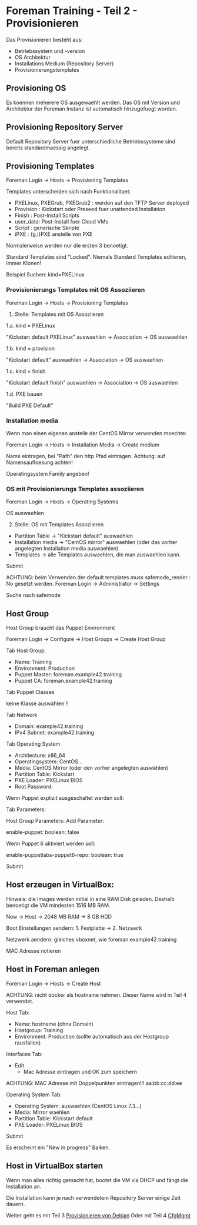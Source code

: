 # Foreman Training - Teil 2 - Provisionieren

Das Provisionieren besteht aus:
  - Betriebssystem und -version
  - OS Architektur
  - Installations Medium (Repository Server)
  - Provisionierungstemplates

## Provisioning OS

Es koennen meherere OS ausgewaehlt werden.
Das OS mit Version und Architektur der Foreman Instanz ist automatisch hinzugefuegt worden.

## Provisioning Repository Server

Default Repository Server fuer unterschiedliche Betriebssysteme sind bereits standardmaessig angelegt.

## Provisioning Templates

Foreman Login -> Hosts -> Provisioning Templates

Templates unterscheiden sich nach Funktionalitaet:

  - PXELinux, PXEGrub, PXEGrub2 : werden auf den TFTP Server deployed
  - Provision : Kickstart oder Preseed fuer unattended Installation
  - Finish : Post-Install Scripts
  - user_data: Post-Install fuer Cloud VMs
  - Script : generische Skripte
  - iPXE : {g,i}PXE anstelle von PXE


Normalerweise werden nur die ersten 3 benoetigt.

Standard Templates sind "Locked". Niemals Standard Templates editieren, immer Klonen!

Beispiel Suchen: kind=PXELinux

### Provisionierungs Templates mit OS Assoziieren

Foreman Login -> Hosts -> Provisioning Templates

1. Stelle: Templates mit OS Assoziieren

1.a. kind = PXELinux

"Kickstart default PXELinux" auswaehlen -> Association -> OS auswaehlen

1.b. kind = provision

"Kickstart default" auswaehlen -> Association -> OS auswaehlen

1.c. kind = finish

"Kickstart default finish" auswaehlen -> Association -> OS auswaehlen

1.d. PXE bauen

"Build PXE Default"

### Installation media

Wenn man einen eigenen anstelle der CentOS Mirror verwenden moechte:

Foreman Login -> Hosts -> Installation Media -> Create medium

Name eintragen, bei "Path" den http Pfad eintragen.
Achtung: auf Namensaufloesung achten!

Operatingsystem Family angeben!

### OS mit Provisionierungs Templates assoziieren

Foreman Login -> Hosts -> Operating Systems

OS auswaehlen

2. Stelle: OS mit Templates Assoziieren

- Partition Table -> "Kickstart default" auswaehlen
- Installation media -> "CentOS mirror" auswaehlen (oder das vorher angelegten Installation media auswaehlen)
- Templates -> alle Templates auswaehlen, die man auswaehlen kann.

Submit

ACHTUNG: beim Verwenden der default templates muss safemode_render : No gesetzt werden.
Foreman Login -> Administrator -> Settings

Suche nach safemode

## Host Group

Host Group braucht das Puppet Environment

Foreman Login -> Configure -> Host Groups -> Create Host Group

Tab Host Group:

- Name: Training
- Environment: Production
- Puppet Master: foreman.example42.training
- Puppet CA: foreman.example42.training

Tab Puppet Classes

keine Klasse auswählen !!

Tab Network

- Domain: example42.training
- IPv4 Subnet: example42.training

Tab Operating System

- Architecture: x86_64
- Operatingsystem: CentOS...
- Media: CentOS Mirror (oder den vorher angelegten auswählen)
- Partition Table: Kickstart
- PXE Loader: PXELinux BIOS
- Root Password: <eines setzen>

Wenn Puppet explizit ausgeschaltet werden soll:

Tab Parameters:

Host Group Parameters: Add Parameter:

enable-puppet: boolean: false

Wenn Puppet 6 aktiviert werden soll:

enable-puppetlabs-puppet6-repo: boolean: true

Submit

## Host erzeugen in VirtualBox:

Hinweis: die Images werden initial in eine RAM Disk geladen. Deshalb benoetigt die VM mindesten 1516 MB RAM.

New -> Host -> 2048 MB RAM -> 8 GB HDD

Boot Einstellungen aendern: 1. Festplatte -> 2. Netzwerk

Netzwerk aendern: gleiches vboxnet, wie foreman.example42.training

MAC Adresse notieren

## Host in Foreman anlegen

Foreman Login -> Hosts -> Create Host

ACHTUNG: nicht docker als hostname nehmen. Dieser Name wird in Teil 4 verwendet.

Host Tab:
- Name: hostname (ohne Domain)
- Hostgroup: Training
- Environment: Production (sollte automatisch aus der Hostgroup rausfallen)

Interfaces Tab:
- Edit
  - Mac Adresse eintragen und OK zum speichern

ACHTUNG: MAC Adresse mit Doppelpunkten eintragen!!! aa:bb:cc:dd:ee

Operating System Tab:

- Operating System: auswaehlen (CentOS Linux 7.3...)
- Media: Mirror waehlen
- Partition Table: Kickstart default
- PXE Loader: PXELinux BIOS

Submit

Es erscheint ein "New in progress" Balken.

## Host in VirtualBox starten

Wenn man alles richtig gemacht hat, bootet die VM via DHCP und fängt die Installation an.

Die Installation kann je nach verwendetem Repository Server einige Zeit dauern.

Weiter geht es mit Teil 3 [Provisionieren von Debian](../03_provisionining_debian)
Oder mit Teil 4 [CfgMgmt](../04_cfgmgmt)
